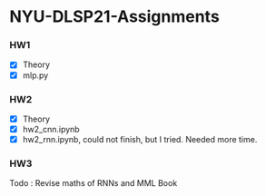 # NYU-DLSP21-Assignments

### HW1

- [x] Theory
- [x] mlp.py

### HW2

- [x] Theory
- [x] hw2_cnn.ipynb
- [x] hw2_rnn.ipynb, could not finish, but I tried. Needed more time.

### HW3
Todo :
Revise maths of RNNs and MML Book